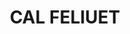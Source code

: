 ---
layout: patrimoni-details
title:  "CAL FELIUET"
alt_title: null
class: "Edifici"
area: null
protection: null
addition_date: null
cat_code: null
cbp_code: "BCIL CB04"
image: "Cal_Feliuet.jpg"
card: null
collections: ["patrimoni-arquitectonic", "bcil-previstos-cbp"]
coordinates:
  - group1:
        - [1.444021672033456, 42.35598939972423]
        - [1.44404162793558, 42.356069779761739]
        - [1.44407374403051, 42.356067712277905]
        - [1.444141072499865, 42.356074884659165]
        - [1.444187960607309, 42.356089707048042]
        - [1.444198477705501, 42.356051046914068]
        - [1.444237633809616, 42.356014444409482]
        - [1.44424643960675, 42.355999543452633]
        - [1.444165943958004, 42.355978840894934]
        - [1.4441102809894, 42.35597766815831]
        - [1.444021672033456, 42.35598939972423]
---